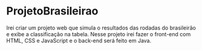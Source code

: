 # ProjetoBrasileirao
Irei criar um projeto web que simula o resultados das rodadas do brasileirão e exibe a classificação na tabela. Nesse projeto irei fazer o front-end com HTML, CSS e JavaScript e o back-end será feito em Java.
